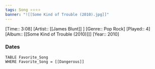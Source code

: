 ```yaml
---
tags: Song ⭐⭐⭐⭐ 
banner: "![[Some Kind of Trouble (2010).jpg]]"
---
```

[Time:: 3:08]
[Artist:: [[James Blunt]] ]
[Genre:: Pop Rock]
[Played:: 4]
[Album:: [[Some Kind of Trouble (2010)]]]
[Year:: 2010]
### Dates
````dataview
TABLE Favorite_Song
WHERE Favorite_Song = [[Dangerous]]
````